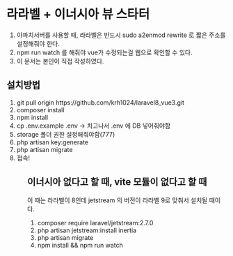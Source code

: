 <h1>라라벨 + 이너시아 뷰 스타터</h1>

1. 아파치서버를 사용할 때, 라라벨은 반드시 sudo a2enmod rewrite 로 짧은 주소를 설정해줘야 한다.
2. npm run watch 를 해줘야 vue가 수정되는걸 웹으로 확인할 수 있다.
3. 이 문서는 본인이 직접 작성하였다.

<h2>설치방법</h2>

<ol>
    <li> git pull origin https://github.com/krh1024/laravel8_vue3.git</li>
    <li> composer install</li>
    <li> npm install</li>
    <li> cp .env.example .env  -> 치고나서 .env 에 DB 넣어줘야함</li>
    <li> storage 폴더 권한 설정해줘야함(777)</li>
    <li> php artisan key:generate</li>
    <li> php artisan migrate</li>
    <li> 접속!</li>
<ol>

<h2>이너시아 없다고 할 때, vite 모듈이 없다고 할 때</h2>
<p>이 때는 라라벨이 8인데 jetstream 의 버전이 라라벨 9로 맞춰서 설치될 때이다.</p>
<ol>
    <li> composer require laravel/jetstream:2.7.0</li>
    <li> php artisan jetstream:install inertia</li>
    <li> php artisan migrate</li>
    <li> npm install && npm run watch</li>        
</ol>

